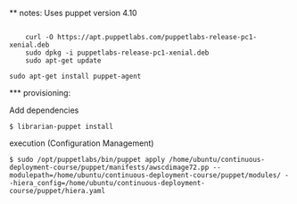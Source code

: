 ** notes: Uses puppet version 4.10

```

    curl -O https://apt.puppetlabs.com/puppetlabs-release-pc1-xenial.deb
    sudo dpkg -i puppetlabs-release-pc1-xenial.deb
    sudo apt-get update

sudo apt-get install puppet-agent

```
***  provisioning:

Add dependencies
```
$ librarian-puppet install
```


execution (Configuration Management)
```
$ sudo /opt/puppetlabs/bin/puppet apply /home/ubuntu/continuous-deployment-course/puppet/manifests/awscdimage72.pp --modulepath=/home/ubuntu/continuous-deployment-course/puppet/modules/ --hiera_config=/home/ubuntu/continuous-deployment-course/puppet/hiera.yaml
```


